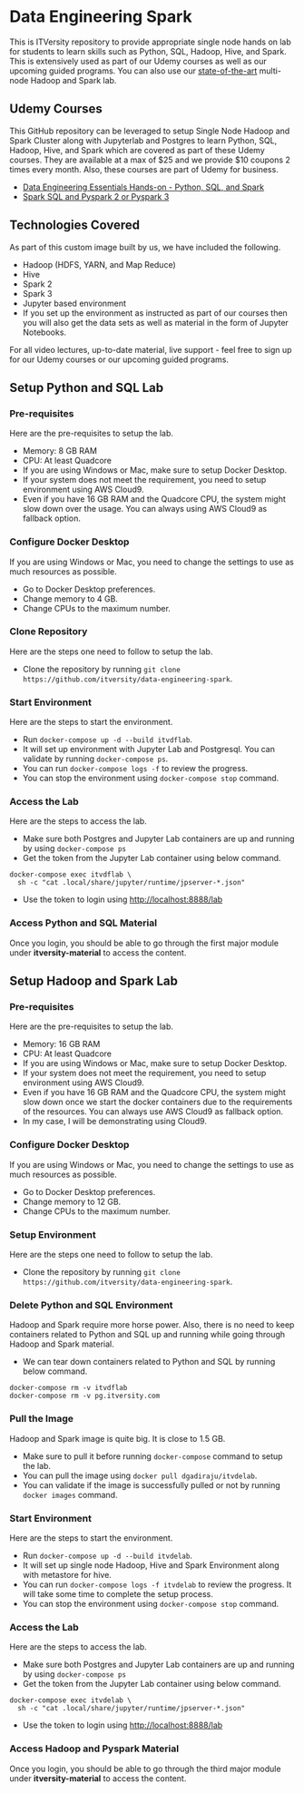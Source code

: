 # Data Engineering Spark
This is ITVersity repository to provide appropriate single node hands on lab for students to learn skills such as Python, SQL, Hadoop, Hive, and Spark. This is extensively used as part of our Udemy courses as well as our upcoming guided programs. You can also use our [state-of-the-art](https://labs.itversity.com) multi-node Hadoop and Spark lab.

## Udemy Courses

This GitHub repository can be leveraged to setup Single Node Hadoop and Spark Cluster along with Jupyterlab and Postgres to learn Python, SQL, Hadoop, Hive, and Spark which are covered as part of these Udemy courses. They are available at a max of $25 and we provide $10 coupons 2 times every month. Also, these courses are part of Udemy for business.
* [Data Engineering Essentials Hands-on - Python, SQL, and Spark](https://www.udemy.com/course/data-engineering-essentials-sql-python-and-spark/?referralCode=EEF55B4668DA42F6154D)
* [Spark SQL and Pyspark 2 or Pyspark 3](https://www.udemy.com/course/cca-175-spark-and-hadoop-developer-python-pyspark/?referralCode=86C8942891469FD0AD6D)

## Technologies Covered

As part of this custom image built by us, we have included the following.
* Hadoop (HDFS, YARN, and Map Reduce)
* Hive
* Spark 2
* Spark 3
* Jupyter based environment
* If you set up the environment as instructed as part of our courses then you will also get the data sets as well as material in the form of Jupyter Notebooks.

For all video lectures, up-to-date material, live support - feel free to sign up for our Udemy courses or our upcoming guided programs.

## Setup Python and SQL Lab

### Pre-requisites

Here are the pre-requisites to setup the lab.
* Memory: 8 GB RAM
* CPU: At least Quadcore
* If you are using Windows or Mac, make sure to setup Docker Desktop.
* If your system does not meet the requirement, you need to setup environment using AWS Cloud9.
* Even if you have 16 GB RAM and the Quadcore CPU, the system might slow down over the usage. You can always using AWS Cloud9 as fallback option.

### Configure Docker Desktop

If you are using Windows or Mac, you need to change the settings to use as much resources as possible.
* Go to Docker Desktop preferences.
* Change memory to 4 GB.
* Change CPUs to the maximum number.

### Clone Repository

Here are the steps one need to follow to setup the lab.
* Clone the repository by running `git clone https://github.com/itversity/data-engineering-spark`.

### Start Environment

Here are the steps to start the environment.
* Run `docker-compose up -d --build itvdflab`.
* It will set up environment with Jupyter Lab and Postgresql. You can validate by running `docker-compose ps`.
* You can run `docker-compose logs -f` to review the progress.
* You can stop the environment using `docker-compose stop` command.

### Access the Lab

Here are the steps to access the lab.
* Make sure both Postgres and Jupyter Lab containers are up and running by using `docker-compose ps`
* Get the token from the Jupyter Lab container using below command.

```shell
docker-compose exec itvdflab \
  sh -c "cat .local/share/jupyter/runtime/jpserver-*.json"
```

* Use the token to login using [http://localhost:8888/lab](http://localhost:8888/lab)

### Access Python and SQL Material

Once you login, you should be able to go through the first major module under **itversity-material** to access the content.

## Setup Hadoop and Spark Lab

### Pre-requisites

Here are the pre-requisites to setup the lab.
* Memory: 16 GB RAM
* CPU: At least Quadcore
* If you are using Windows or Mac, make sure to setup Docker Desktop.
* If your system does not meet the requirement, you need to setup environment using AWS Cloud9.
* Even if you have 16 GB RAM and the Quadcore CPU, the system might slow down once we start the docker containers due to the requirements of the resources. You can always use AWS Cloud9 as fallback option.
* In my case, I will be demonstrating using Cloud9.

### Configure Docker Desktop

If you are using Windows or Mac, you need to change the settings to use as much resources as possible.
* Go to Docker Desktop preferences.
* Change memory to 12 GB.
* Change CPUs to the maximum number.

### Setup Environment

Here are the steps one need to follow to setup the lab.
* Clone the repository by running `git clone https://github.com/itversity/data-engineering-spark`.

### Delete Python and SQL Environment

Hadoop and Spark require more horse power. Also, there is no need to keep containers related to Python and SQL up and running while going through Hadoop and Spark material.
* We can tear down containers related to Python and SQL by running below command.

```shell
docker-compose rm -v itvdflab
docker-compose rm -v pg.itversity.com
```

### Pull the Image

Hadoop and Spark image is quite big. It is close to 1.5 GB.
* Make sure to pull it before running `docker-compose` command to setup the lab.
* You can pull the image using `docker pull dgadiraju/itvdelab`.
* You can validate if the image is successfully pulled or not by running `docker images` command.

### Start Environment

Here are the steps to start the environment.
* Run `docker-compose up -d --build itvdelab`.
* It will set up single node Hadoop, Hive and Spark Environment along with metastore for hive.
* You can run `docker-compose logs -f itvdelab` to review the progress. It will take some time to complete the setup process.
* You can stop the environment using `docker-compose stop` command.

### Access the Lab

Here are the steps to access the lab.
* Make sure both Postgres and Jupyter Lab containers are up and running by using `docker-compose ps`
* Get the token from the Jupyter Lab container using below command.

```shell
docker-compose exec itvdelab \
  sh -c "cat .local/share/jupyter/runtime/jpserver-*.json"
```

* Use the token to login using [http://localhost:8888/lab](http://localhost:8888/lab)

### Access Hadoop and Pyspark Material

Once you login, you should be able to go through the third major module under **itversity-material** to access the content.
